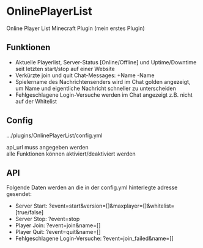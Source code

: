 # OnlinePlayerList
<p>Online Player List Minecraft Plugin (mein erstes Plugin)</p>

<h2>Funktionen</h2>
<ul>
<li>Aktuelle Playerlist, Server-Status [Online/Offline] und Uptime/Downtime seit letzten start/stop auf einer Website</li>
<li>Verkürzte join und quit Chat-Messages: +Name -Name</li>
<li>Spielername des Nachrichtensenders wird im Chat golden angezeigt, um Name und eigentliche Nachricht schneller zu unterscheiden </li>
<li>Fehlgeschlagene Login-Versuche werden im Chat angezeigt z.B. nicht auf der Whitelist</li>
</ul>

<h2>Config</h2
<p>.../plugins/OnlinePlayerList/config.yml</p>
<p>api_url muss angegeben werden <br>
alle Funktionen können aktiviert/deaktiviert werden</p>

<h2>API</h2>
<p>Folgende Daten werden an die in der config.yml hinterlegte adresse gesendet:</p>
<ul>
  <li>Server Start: ?event=start&version=[]&maxplayer=[]&whitelist=[true/false]</li>
  <li>Server Stop: ?event=stop</li>
  <li>Player Join: ?event=join&name=[]</li>
  <li>Player Quit: ?event=quit&name=[]</li>
  <li>Fehlgeschlagene Login-Versuche: ?event=join_failed&name=[]</li>
</ul>
